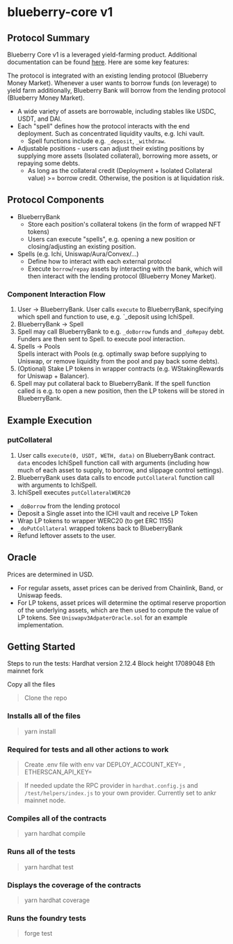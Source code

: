 # blueberry-core v1 

## Protocol Summary

Blueberry Core v1 is a leveraged yield-farming product. 
Additional documentation can be found [here](https://docs.blueberry.garden/).
Here are some key features:

The protocol is integrated with an existing lending protocol (Blueberry Money Market). Whenever a user wants to borrow funds (on leverage) to yield farm additionally, Blueberry Bank will borrow from the lending protocol (Blueberry Money Market).

- A wide variety of assets are borrowable, including stables like USDC, USDT, and DAI.
- Each "spell" defines how the protocol interacts with the end deployment. Such as concentrated liquidity vaults, e.g. Ichi vault.
  - Spell functions include e.g. `_deposit`, `_withdraw`.
- Adjustable positions - users can adjust their existing positions by supplying more assets (Isolated collateral), borrowing more assets, or repaying some debts.
  - As long as the collateral credit (Deployment + Isolated Collateral value) >= borrow credit. Otherwise, the position is at liquidation risk.
  
## Protocol Components

- BlueberryBank
  - Store each position's collateral tokens (in the form of wrapped NFT tokens)
  - Users can execute "spells", e.g. opening a new position or closing/adjusting an existing position.
- Spells (e.g. Ichi, Uniswap/Aura/Convex/...)
  - Define how to interact with each external protocol
  - Execute `borrow`/`repay` assets by interacting with the bank, which will then interact with the lending protocol (Blueberry Money Market).
  
### Component Interaction Flow

1. User -> BlueberryBank.
   User calls `execute` to BlueberryBank, specifying which spell and function to use, e.g. `_deposit using IchiSpell.
2. BlueberryBank -> Spell
3. Spell may call BlueberryBank to e.g. `_doBorrow` funds and `_doRepay` debt. Funders are then sent to Spell. to execute pool interaction.   
4. Spells -> Pools   
   Spells interact with Pools (e.g. optimally swap before supplying to Uniswap, or remove liquidity from the pool and pay back some debts).
5. (Optional) Stake LP tokens in wrapper contracts (e.g. WStakingRewards for Uniswap + Balancer).
6. Spell may put collateral back to BlueberryBank.
   If the spell function called is e.g. to open a new position, then the LP tokens will be stored in BlueberryBank.
   
## Example Execution

### putCollateral

1. User calls `execute(0, USDT, WETH, data)` on BlueberryBank contract. `data` encodes IchiSpell function call with arguments (including how much of each asset to supply, to borrow, and slippage control settings).
2. BlueberryBank uses data calls to encode `putCollateral` function call with arguments to IchiSpell.
3. IchiSpell executes `putCollateralWERC20`
  - `_doBorrow` from the lending protocol
  - Deposit a Single asset into the ICHI vault and receive LP Token
  - Wrap LP tokens to wrapper WERC20 (to get ERC 1155)
  - `_doPutCollateral` wrapped tokens back to BlueberryBank
  - Refund leftover assets to the user.
  
<!---  >For **Uniswap** pools with staking rewards, use `putCollateralWStakingRewards` function.
>For **Sushiswap** pools with staking in masterchef, use `putCollateralWMasterChef` function.
>For **Balancer** pools with staking rewards, use `putCollateralWStakingRewards` function.
>For all **Curve** pools, use `putCollateral[N]` (where `N` is the number of underlying tokens). The spell will auto put in Curve's liquidity guage. --->

## Oracle 

Prices are determined in USD.

- For regular assets, asset prices can be derived from Chainlink, Band, or Uniswap feeds.
- For LP tokens, asset prices will determine the optimal reserve proportion of the underlying assets, which are then used to compute the value of LP tokens. See `Uniswapv3AdpaterOracle.sol` for an example implementation.
   
## Getting Started

Steps to run the tests:
Hardhat version 2.12.4 Block height 17089048 Eth mainnet fork

Copy all the files
> Clone the repo
### Installs all of the files
> yarn install
### Required for tests and all other actions to work  
> Create .env file with env var DEPLOY_ACCOUNT_KEY= , 
ETHERSCAN_API_KEY=

> If needed update the RPC provider in `hardhat.config.js`  and `/test/helpers/index.js` to your own provider. Currently set to ankr mainnet node.

### Compiles all of the contracts
> yarn hardhat compile

### Runs all of the tests
> yarn hardhat test

### Displays the coverage of the contracts
> yarn hardhat coverage

### Runs the foundry tests

> forge test